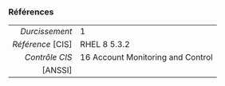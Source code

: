 ### Références

|                 |    |
|----------------:|:---|
|   *Durcissement*| 1 |
|*Référence* [CIS]| RHEL 8 5.3.2 |
|   *Contrôle CIS*| 16 Account Monitoring and Control |
|          [ANSSI]|  |
